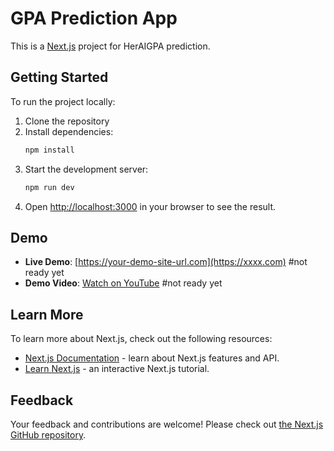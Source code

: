 # GPA Prediction App

This is a [Next.js](https://nextjs.org/) project for HerAIGPA prediction.

## Getting Started

To run the project locally:

1. Clone the repository
2. Install dependencies:
   ```bash
   npm install
   ```
3. Start the development server:
   ```bash
   npm run dev
   ```
4. Open [http://localhost:3000](http://localhost:3000) in your browser to see the result.

## Demo

- **Live Demo**: [https://your-demo-site-url.com](https://xxxx.com) #not ready yet
- **Demo Video**: [Watch on YouTube](https://www.youtube.com/your-video-link) #not ready yet

## Learn More

To learn more about Next.js, check out the following resources:

- [Next.js Documentation](https://nextjs.org/docs) - learn about Next.js features and API.
- [Learn Next.js](https://nextjs.org/learn) - an interactive Next.js tutorial.

## Feedback

Your feedback and contributions are welcome! Please check out [the Next.js GitHub repository](https://github.com/vercel/next.js/).
